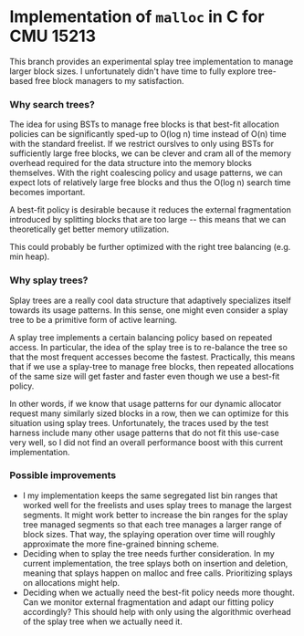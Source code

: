 # Implementation of `malloc` in C for CMU 15213

This branch provides an experimental splay tree implementation to manage larger block sizes.
I unfortunately didn't have time to fully explore tree-based free block managers to my satisfaction.

### **Why search trees?**
The idea for using BSTs to manage free blocks is that best-fit allocation policies can be significantly sped-up to O(log n) time instead of O(n) time with the standard freelist.
If we restrict ourslves to only using BSTs for sufficiently large free blocks, we can be clever and cram all of the memory overhead required for the data structure into the memory blocks themselves.
With the right coalescing policy and usage patterns, we can expect lots of relatively large free blocks and thus the O(log n) search time becomes important.

A best-fit policy is desirable because it reduces the external fragmentation introduced by splitting blocks that are too large -- this means that we can theoretically get better memory utilization.

This could probably be further optimized with the right tree balancing (e.g. min heap).

### **Why splay trees?**
Splay trees are a really cool data structure that adaptively specializes itself towards its usage patterns.
In this sense, one might even consider a splay tree to be a primitive form of active learning.

A splay tree implements a certain balancing policy based on repeated access.
In particular, the idea of the splay tree is to re-balance the tree so that the most frequent accesses become the fastest.
Practically, this means that if we use a splay-tree to manage free blocks, then repeated allocations of the same size will get faster and faster even though we use a best-fit policy.

In other words, if we know that usage patterns for our dynamic allocator request many similarly sized blocks in a row, then we can optimize for this situation using splay trees.
Unfortunately, the traces used by the test harness include many other usage patterns that do not fit this use-case very well, so I did not find an overall performance boost with this current implementation.

### **Possible improvements**
- I my implementation keeps the same segregated list bin ranges that worked well for the freelists and uses splay trees to manage the largest segments. 
    It might work better to increase the bin ranges for the splay tree managed segments so that each tree manages a larger range of block sizes.
    That way, the splaying operation over time will roughly approximate the more fine-grained binning scheme.
- Deciding when to splay the tree needs further consideration. 
    In my current implementation, the tree splays both on insertion and deletion, meaning that splays happen on malloc and free calls.
    Prioritizing splays on allocations might help.
- Deciding when we actually need the best-fit policy needs more thought. 
    Can we monitor external fragmentation and adapt our fitting policy accordingly? 
    This should help with only using the algorithmic overhead of the splay tree when we actually need it.
